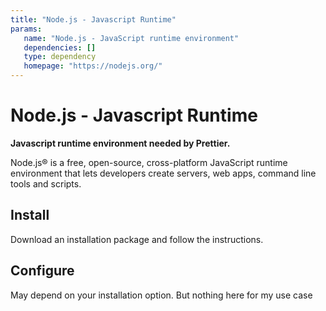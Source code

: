 ```yaml
---
title: "Node.js - Javascript Runtime"
params:
   name: "Node.js - JavaScript runtime environment"
   dependencies: []
   type: dependency
   homepage: "https://nodejs.org/"
---
```


# Node.js - Javascript Runtime

**Javascript runtime environment needed by Prettier.**

Node.js® is a free, open-source, cross-platform JavaScript runtime environment that lets developers
create servers, web apps, command line tools and scripts.

 <!--more-->

## Install

Download an installation package and follow the instructions.

## Configure

May depend on your installation option. But nothing here for my use case
